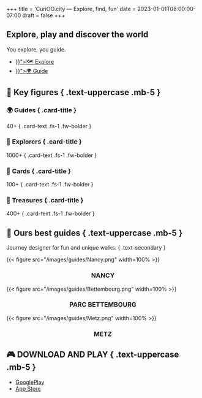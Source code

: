 +++
title = 'CuriOO.city — Explore, find, fun'
date = 2023-01-01T08:00:00-07:00
draft = false
+++

<section id="hero">
<div class="container">

## Explore, play and discover the world

You explore, you guide.

<ul class="nav nav-pills justify-content-center">
    <li class="nav-item nav-link"><a class="btn btn-dark btn-lg" href="{{< ref "explore" >}}">🗺 Explore</a></li>
    <li class="nav-item nav-link"><a class="btn btn-dark btn-lg" href="{{< ref "guide" >}}">🌍 Guide</a></li>
</ul>

</div>
</section>

<section id="counter">
<div class="container">

## 🌟 Key figures { .text-uppercase .mb-5 }

<div class="row g-5">

<div class="col">
<div class="card text-bg-dark" onclick="window.open('guides/', '_self');">
<div class="card-body">

### 🌍 Guides { .card-title }

40+
{ .card-text .fs-1 .fw-bolder }

</div>
</div>
</div>

<div class="col">
<div class="card text-bg-dark">
<div class="card-body">

### 🎒 Explorers { .card-title }

1000+
{ .card-text .fs-1 .fw-bolder }

</div>
</div>
</div>

<div class="col">
<div class="card text-bg-dark" onclick="window.open('cards/', '_self');">
<div class="card-body">

### 🎴 Cards { .card-title }

100+
{ .card-text .fs-1 .fw-bolder }

</div>
</div>
</div>

<div class="col">
<div class="card text-bg-dark" onclick="window.open('machines/', '_self');">
<div class="card-body">

### 🧰 Treasures { .card-title }

400+
{ .card-text .fs-1 .fw-bolder }

</div>
</div>
</div>

</div>

</div>
</section>

<section id="best-guides">
<div class="container">

## 👑 Ours best guides  { .text-uppercase .mb-5 }

Journey designer for fun and unique walks.
{ .text-secondary }

<div class="row">
    <div class="col-4 bestguide" onclick="window.open('https://www.nancy.fr');">
        {{< figure src="/images/guides/Nancy.png" width=100% >}}
        <div align="center"><h3><b>NANCY</b></h3></div>
    </div>
    <div class="col-4 bestguide" onclick="window.open('https://www.parc-merveilleux.lu/');">
        {{< figure src="/images/guides/Bettembourg.png" width=100% >}}
        <div align="center"><h3><b>PARC BETTEMBOURG</b></h3></div>
    </div>
    <div class="col-4 bestguide" onclick="window.open('https://metz.fr');">
        {{< figure src="/images/guides/Metz.png" width=100% >}}
        <div align="center"><h3><b>METZ</b></h3></div>
    </div>
</div>
</section>

<section id="play">
<div class="container">

## 🎮 DOWNLOAD AND PLAY { .text-uppercase .mb-5 }

<ul class="nav nav-pills justify-content-center">
    <li class="nav-item nav-link"><a class="btn btn-dark btn-lg" href="https://play.google.com/apps/internaltest/4701644180561663757"><i class="bi-google-play"></i> GooglePlay</a></li>
    <li class="nav-item nav-link"><a class="btn btn-dark btn-lg" href="https://www.apple.com/fr/app-store/"><i class="bi-apple"></i> App Store</a></li>
</ul>

</div>
</section>

